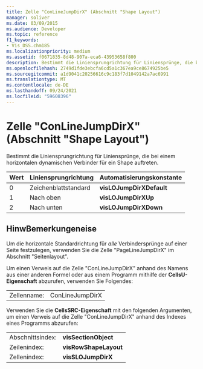 ```yaml
---
title: Zelle "ConLineJumpDirX" (Abschnitt "Shape Layout")
manager: soliver
ms.date: 03/09/2015
ms.audience: Developer
ms.topic: reference
f1_keywords:
- Vis_DSS.chm185
ms.localizationpriority: medium
ms.assetid: f0671835-8d48-907a-eca6-43953658f800
description: Bestimmt die Liniensprungrichtung für Liniensprünge, die bei einem horizontalen dynamischen Verbinder für ein Shape auftreten.
ms.openlocfilehash: 2749d1fde3ebcfa6cd5a1c367ea9ce8674925be5
ms.sourcegitcommit: a1d9041c20256616c9c183f7d1049142a7ac6991
ms.translationtype: MT
ms.contentlocale: de-DE
ms.lasthandoff: 09/24/2021
ms.locfileid: "59608396"
---
```

# <a name="conlinejumpdirx-cell-shape-layout-section"></a>Zelle "ConLineJumpDirX" (Abschnitt "Shape Layout")

Bestimmt die Liniensprungrichtung für Liniensprünge, die bei einem horizontalen dynamischen Verbinder für ein Shape auftreten.
  
|**Wert**|**Liniensprungrichtung**|**Automatisierungskonstante**|
|:-----|:-----|:-----|
| 0  <br/> | Zeichenblattstandard  <br/> |**visLOJumpDirXDefault** <br/> |
| 1  <br/> | Nach oben  <br/> |**visLOJumpDirXUp** <br/> |
| 2  <br/> | Nach unten  <br/> |**visLOJumpDirXDown** <br/> |
   
## <a name="remarks"></a>HinwBemerkungeneise

Um die horizontale Standardrichtung für  *alle*  Verbindersprünge auf einer Seite festzulegen, verwenden Sie die Zelle "PageLineJumpDirX" im Abschnitt "Seitenlayout". 
  
Um einen Verweis auf die Zelle "ConLineJumpDirX" anhand des Namens aus einer anderen Formel oder aus einem Programm mithilfe der **CellsU-Eigenschaft** abzurufen, verwenden Sie Folgendes: 
  
|||
|:-----|:-----|
| Zellenname:  <br/> | ConLineJumpDirX  <br/> |
   
Verwenden Sie die **CellsSRC-Eigenschaft** mit den folgenden Argumenten, um einen Verweis auf die Zelle "ConLineJumpDirX" anhand des Indexes eines Programms abzurufen: 
  
|||
|:-----|:-----|
| Abschnittsindex:  <br/> |**visSectionObject** <br/> |
| Zeilenindex:  <br/> |**visRowShapeLayout** <br/> |
| Zellenindex:  <br/> |**visSLOJumpDirX** <br/> |
   

